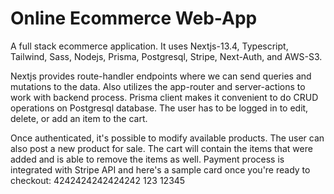 # Online Ecommerce Web-App

A full stack ecommerce application. It uses Nextjs-13.4, Typescript, Tailwind, Sass, Nodejs, Prisma, Postgresql, Stripe, Next-Auth, and AWS-S3.

Nextjs provides route-handler endpoints where we can send queries and mutations to the data. Also utilizes the app-router and server-actions to work with backend process. Prisma client makes it convenient to do CRUD operations on Postgresql database. The user has to be logged in to edit, delete, or add an item to the cart. 

Once authenticated, it's possible to modify available products. The user can also post a new product for sale. The cart will contain the items that were added and is able to remove the items as well. Payment process is integrated with Stripe API and here's a sample card once you're ready to checkout: 4242424242424242 123 12345